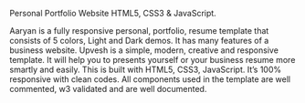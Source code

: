 Personal Portfolio Website HTML5, CSS3 & JavaScript.

Aaryan is a fully responsive personal, portfolio, resume template that consists of 5 colors, Light and Dark demos. It has many features of a business website. Upvesh is a simple, modern, creative and responsive template. It will help you to presents yourself or your business resume more smartly and easily. This is built with HTML5, CSS3, JavaScript. It’s 100% responsive with clean codes. All components used in the template are well commented, w3 validated and are well documented.
